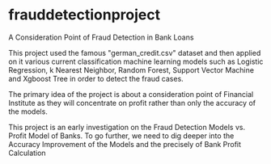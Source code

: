 # frauddetectionproject
A Consideration Point of  Fraud Detection in Bank Loans

This project used the famous "german_credit.csv" dataset and then applied on it various current classification machine learning models such as Logistic Regression, k Nearest Neighbor,  Random Forest, Support Vector Machine and Xgboost Tree in order to detect the fraud cases. 

The primary idea of the project is about a consideration point of Financial Institute as they will concentrate on profit rather than only the accuracy of the models. 

This project is an early investigation on the Fraud Detection Models vs. Profit Model of Banks. To go further, we need to dig deeper into the Accuracy Improvement of the Models and the precisely of Bank Profit Calculation
